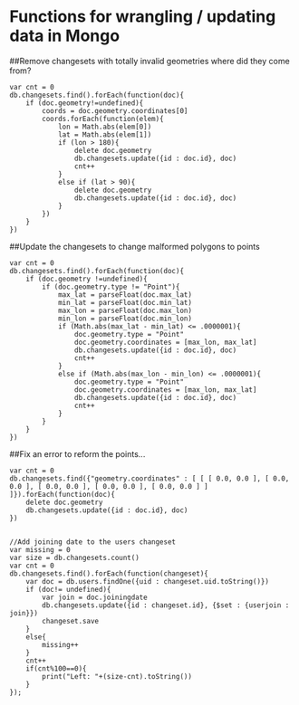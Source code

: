 Functions for wrangling / updating data in Mongo
================================================

##Remove changesets with totally invalid geometries
where did they come from?

	var cnt = 0
	db.changesets.find().forEach(function(doc){
		if (doc.geometry!=undefined){
			coords = doc.geometry.coordinates[0]
			coords.forEach(function(elem){
				lon = Math.abs(elem[0])
				lat = Math.abs(elem[1])
				if (lon > 180){
					delete doc.geometry
					db.changesets.update({id : doc.id}, doc)
					cnt++
				}
				else if (lat > 90){
					delete doc.geometry
					db.changesets.update({id : doc.id}, doc)
				}
			})
		}
	})

##Update the changesets to change malformed polygons to points

	var cnt = 0
	db.changesets.find().forEach(function(doc){
		if (doc.geometry !=undefined){
			if (doc.geometry.type != "Point"){
				max_lat = parseFloat(doc.max_lat)
				min_lat = parseFloat(doc.min_lat)
				max_lon = parseFloat(doc.max_lon)
				min_lon = parseFloat(doc.min_lon)
				if (Math.abs(max_lat - min_lat) <= .0000001){
					doc.geometry.type = "Point"
					doc.geometry.coordinates = [max_lon, max_lat]
					db.changesets.update({id : doc.id}, doc)
					cnt++
				}
				else if (Math.abs(max_lon - min_lon) <= .0000001){
					doc.geometry.type = "Point"
					doc.geometry.coordinates = [max_lon, max_lat]
					db.changesets.update({id : doc.id}, doc)
					cnt++
				}
			}
		}
	})

##Fix an error to reform the points...

	var cnt = 0
	db.changesets.find({"geometry.coordinates" : [ [ [ 0.0, 0.0 ], [ 0.0, 0.0 ], [ 0.0, 0.0 ], [ 0.0, 0.0 ], [ 0.0, 0.0 ] ] ]}).forEach(function(doc){
		delete doc.geometry
		db.changesets.update({id : doc.id}, doc)
	})
	
	
	//Add joining date to the users changeset
	var missing = 0
	var size = db.changesets.count()
	var cnt = 0
	db.changesets.find().forEach(function(changeset){
		var doc = db.users.findOne({uid : changeset.uid.toString()})
		if (doc!= undefined){
			var join = doc.joiningdate
			db.changesets.update({id : changeset.id}, {$set : {userjoin : join}})
			changeset.save
		}
		else{
			missing++
		}
		cnt++
		if(cnt%100==0){
			print("Left: "+(size-cnt).toString())
		}
	});
